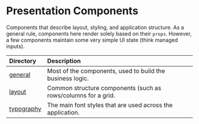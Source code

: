 # Presentation Components

Components that describe layout, styling, and application structure. As a
general rule, components here render solely based on their `props`. However, a
few components maintain some very simple UI state (think managed inputs).

| Directory                | Description                                                   |
|:-------------------------|:--------------------------------------------------------------|
| [general](general)       | Most of the components, used to build the business logic.     |
| [layout](layout)         | Common structure components (such as rows/columns for a grid. |
| [typography](typography) | The main font styles that are used across the application.    |
